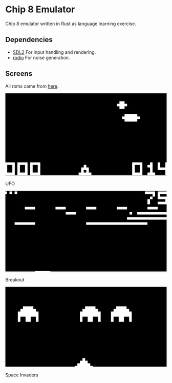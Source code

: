 # Chip 8 Emulator

Chip 8 emulator written in Rust as language learning exercise.

## Dependencies

* [SDL2](https://github.com/Rust-SDL2/rust-sdl2)
    For input handling and rendering.
* [rodio](https://github.com/RustAudio/rodio)
    For noise generation.

## Screens

All roms came from [here](https://github.com/dmatlack/chip8/tree/master/roms).

![UFO](1.png)

UFO

![Breakout](2.png)

Breakout

![Space Invaders](3.png)

Space Invaders

